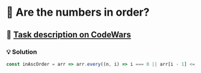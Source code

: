 # 📝 Are the numbers in order?

## 🔗 [Task description on CodeWars](https://www.codewars.com/kata/56b7f2f3f18876033f000307)

### 💡 Solution

```javascript
const inAscOrder = arr => arr.every((n, i) => i === 0 || arr[i - 1] <= n);
```
